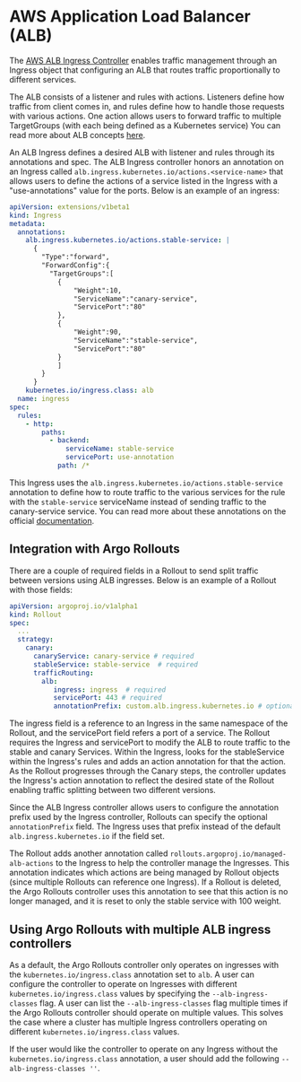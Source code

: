 # AWS Application Load Balancer (ALB)

The [AWS ALB Ingress Controller](https://kubernetes-sigs.github.io/aws-alb-ingress-controller/) enables traffic management through an Ingress object that configuring an ALB that routes traffic proportionally to different services. 

The ALB consists of a listener and rules with actions. Listeners define how traffic from client comes in, and rules define how to handle those requests with various actions. One action allows users to forward traffic to multiple TargetGroups (with each being defined as a Kubernetes service) You can read more about ALB concepts [here](https://docs.aws.amazon.com/elasticloadbalancing/latest/application/introduction.html).

An ALB Ingress defines a desired ALB with listener and rules through its annotations and spec. The ALB Ingress controller honors an annotation on an Ingress called `alb.ingress.kubernetes.io/actions.<service-name>` that allows users to define the actions of a service listed in the Ingress with a "use-annotations" value for the ports. Below is an example of an ingress:

```yaml
apiVersion: extensions/v1beta1
kind: Ingress
metadata:
  annotations:
    alb.ingress.kubernetes.io/actions.stable-service: |
      { 
        "Type":"forward",
        "ForwardConfig":{ 
          "TargetGroups":[ 
            { 
                "Weight":10,
                "ServiceName":"canary-service",
                "ServicePort":"80"
            },
            { 
                "Weight":90,
                "ServiceName":"stable-service",
                "ServicePort":"80"
            }
            ]
        }
      }
    kubernetes.io/ingress.class: alb
  name: ingress
spec:
  rules:
    - http:
        paths:
          - backend:
              serviceName: stable-service
              servicePort: use-annotation
            path: /*
```
This Ingress uses the `alb.ingress.kubernetes.io/actions.stable-service` annotation to define how to route traffic to the various services for the rule with the `stable-service` serviceName instead of sending traffic to the canary-service service. You can read more about these annotations on the official [documentation](https://kubernetes-sigs.github.io/aws-alb-ingress-controller/guide/ingress/annotation/#actions).

## Integration with Argo Rollouts
There are a couple of required fields in a Rollout to send split traffic between versions using ALB ingresses. Below is an example of a Rollout with those fields:

```yaml
apiVersion: argoproj.io/v1alpha1
kind: Rollout
spec:
  ...
  strategy:
    canary:
      canaryService: canary-service # required
      stableService: stable-service  # required
      trafficRouting:
        alb:
           ingress: ingress  # required
           servicePort: 443 # required
           annotationPrefix: custom.alb.ingress.kubernetes.io # optional
```

The ingress field is a reference to an Ingress in the same namespace of the Rollout, and the servicePort field refers a port of a service. The Rollout requires the Ingress and servicePort to modify the ALB to route traffic to the stable and canary Services. Within the Ingress, looks for the stableService within the Ingress's rules and adds an action annotation for that the action. As the Rollout progresses through the Canary steps, the controller updates the Ingress's action annotation to reflect the desired state of the Rollout enabling traffic splitting between two different versions.

Since the ALB Ingress controller allows users to configure the annotation prefix used by the Ingress controller, Rollouts can specify the optional `annotationPrefix` field. The Ingress uses that prefix instead of the default `alb.ingress.kubernetes.io` if the field set.

The Rollout adds another annotation called `rollouts.argoproj.io/managed-alb-actions` to the Ingress to help the controller manage the Ingresses. This annotation indicates which actions are being managed by Rollout objects (since multiple Rollouts can reference one Ingress). If a Rollout is deleted, the Argo Rollouts controller uses this annotation to see that this action is no longer managed, and it is reset to only the stable service with 100 weight.

## Using Argo Rollouts with multiple ALB ingress controllers
As a default, the Argo Rollouts controller only operates on ingresses with the `kubernetes.io/ingress.class` annotation set to `alb`. A user can configure the controller to operate on Ingresses with different `kubernetes.io/ingress.class` values by specifying the `--alb-ingress-classes` flag. A user can list the `--alb-ingress-classes` flag multiple times if the Argo Rollouts controller should operate on multiple values. This solves the case where a cluster has multiple Ingress controllers operating on different `kubernetes.io/ingress.class` values.

If the user would like the controller to operate on any Ingress without the `kubernetes.io/ingress.class` annotation, a user should add the following `--alb-ingress-classes ''`.